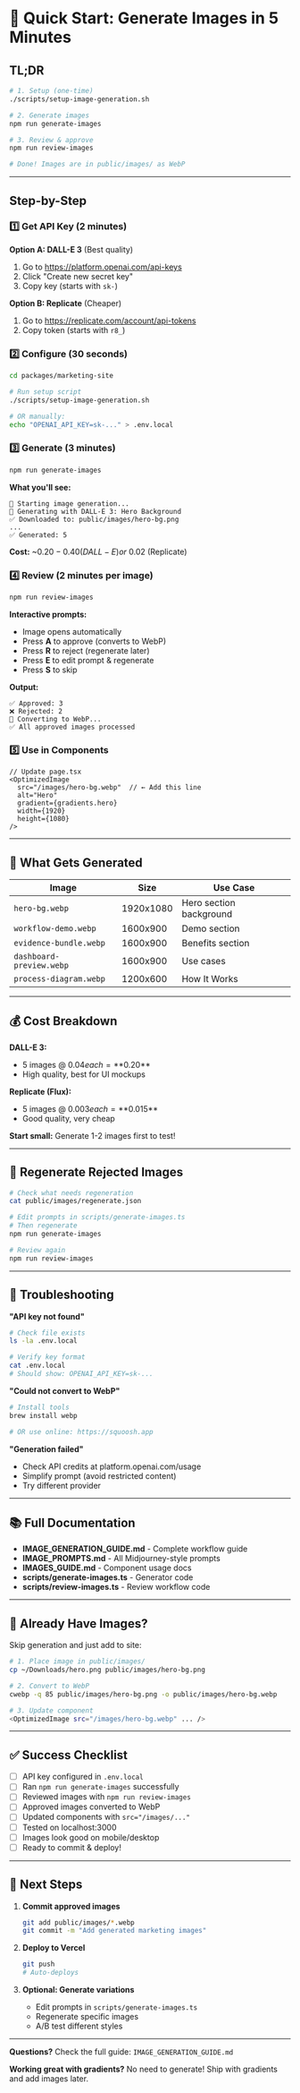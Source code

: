 # 🚀 Quick Start: Generate Images in 5 Minutes

## TL;DR

```bash
# 1. Setup (one-time)
./scripts/setup-image-generation.sh

# 2. Generate images
npm run generate-images

# 3. Review & approve
npm run review-images

# Done! Images are in public/images/ as WebP
```

---

## Step-by-Step

### 1️⃣ Get API Key (2 minutes)

**Option A: DALL-E 3** (Best quality)
1. Go to https://platform.openai.com/api-keys
2. Click "Create new secret key"
3. Copy key (starts with `sk-`)

**Option B: Replicate** (Cheaper)
1. Go to https://replicate.com/account/api-tokens
2. Copy token (starts with `r8_`)

### 2️⃣ Configure (30 seconds)

```bash
cd packages/marketing-site

# Run setup script
./scripts/setup-image-generation.sh

# OR manually:
echo "OPENAI_API_KEY=sk-..." > .env.local
```

### 3️⃣ Generate (3 minutes)

```bash
npm run generate-images
```

**What you'll see:**
```
🚀 Starting image generation...
🎨 Generating with DALL-E 3: Hero Background
✅ Downloaded to: public/images/hero-bg.png
...
✅ Generated: 5
```

**Cost:** ~$0.20-0.40 (DALL-E) or ~$0.02 (Replicate)

### 4️⃣ Review (2 minutes per image)

```bash
npm run review-images
```

**Interactive prompts:**
- Image opens automatically
- Press **A** to approve (converts to WebP)
- Press **R** to reject (regenerate later)
- Press **E** to edit prompt & regenerate
- Press **S** to skip

**Output:**
```
✅ Approved: 3
❌ Rejected: 2
🔄 Converting to WebP...
✅ All approved images processed
```

### 5️⃣ Use in Components

```tsx
// Update page.tsx
<OptimizedImage
  src="/images/hero-bg.webp"  // ← Add this line
  alt="Hero"
  gradient={gradients.hero}
  width={1920}
  height={1080}
/>
```

---

## 🎯 What Gets Generated

| Image | Size | Use Case |
|-------|------|----------|
| `hero-bg.webp` | 1920x1080 | Hero section background |
| `workflow-demo.webp` | 1600x900 | Demo section |
| `evidence-bundle.webp` | 1600x900 | Benefits section |
| `dashboard-preview.webp` | 1600x900 | Use cases |
| `process-diagram.webp` | 1200x600 | How It Works |

---

## 💰 Cost Breakdown

**DALL-E 3:**
- 5 images @ $0.04 each = **$0.20**
- High quality, best for UI mockups

**Replicate (Flux):**
- 5 images @ $0.003 each = **$0.015**
- Good quality, very cheap

**Start small:** Generate 1-2 images first to test!

---

## 🔄 Regenerate Rejected Images

```bash
# Check what needs regeneration
cat public/images/regenerate.json

# Edit prompts in scripts/generate-images.ts
# Then regenerate
npm run generate-images

# Review again
npm run review-images
```

---

## 🐛 Troubleshooting

**"API key not found"**
```bash
# Check file exists
ls -la .env.local

# Verify key format
cat .env.local
# Should show: OPENAI_API_KEY=sk-...
```

**"Could not convert to WebP"**
```bash
# Install tools
brew install webp

# OR use online: https://squoosh.app
```

**"Generation failed"**
- Check API credits at platform.openai.com/usage
- Simplify prompt (avoid restricted content)
- Try different provider

---

## 📚 Full Documentation

- **IMAGE_GENERATION_GUIDE.md** - Complete workflow guide
- **IMAGE_PROMPTS.md** - All Midjourney-style prompts  
- **IMAGES_GUIDE.md** - Component usage docs
- **scripts/generate-images.ts** - Generator code
- **scripts/review-images.ts** - Review workflow code

---

## 🎨 Already Have Images?

Skip generation and just add to site:

```bash
# 1. Place image in public/images/
cp ~/Downloads/hero.png public/images/hero-bg.png

# 2. Convert to WebP
cwebp -q 85 public/images/hero-bg.png -o public/images/hero-bg.webp

# 3. Update component
<OptimizedImage src="/images/hero-bg.webp" ... />
```

---

## ✅ Success Checklist

- [ ] API key configured in `.env.local`
- [ ] Ran `npm run generate-images` successfully
- [ ] Reviewed images with `npm run review-images`
- [ ] Approved images converted to WebP
- [ ] Updated components with `src="/images/..."`
- [ ] Tested on localhost:3000
- [ ] Images look good on mobile/desktop
- [ ] Ready to commit & deploy!

---

## 🚀 Next Steps

1. **Commit approved images**
   ```bash
   git add public/images/*.webp
   git commit -m "Add generated marketing images"
   ```

2. **Deploy to Vercel**
   ```bash
   git push
   # Auto-deploys
   ```

3. **Optional: Generate variations**
   - Edit prompts in `scripts/generate-images.ts`
   - Regenerate specific images
   - A/B test different styles

---

**Questions?** Check the full guide: `IMAGE_GENERATION_GUIDE.md`

**Working great with gradients?** No need to generate! Ship with gradients and add images later.
